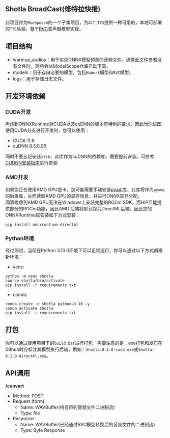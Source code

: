 ## Shotla BroadCast(修特拉快报)

此项目作为`MoeSpeech`的一个子集项目，为`ACT_TTS`提供一种可用的，本地可部署的`TTS`后端，基于[RVC](https://github.com/RVC-Project/Retrieval-based-Voice-Conversion-WebUI)变声器模型实现。

## 项目结构

- warmup_audios：用于实现ONNX模型预测的音频文件，通常此文件夹若没有文件时，则将会从ModelScope仓库自动下载。
- models：用于存储必要的模型，包括`Hubert`模型和`RVC`模型。
- logs：用于存储日志文件。

## 开发环境依赖

### CUDA开发
考虑到ONNXRuntime对CUDA以及cuDNN的版本有特别的要求，因此当你试图使用CUDA分支进行开发时，您可以使用：
- CUDA 11.6
- cuDNN 8.5.0.96

同时不要忘记安装`zlib`，此库作为cuDNN的依赖库，需要提前安装。可参考[CUDNN安装指南](https://docs.nvidia.com/deeplearning/cudnn/archives/cudnn-890/install-guide/index.html#install-zlib-windows)进行安装

### AMD开发
如果您正在使用AMD GPU显卡，您可能需要手动安装[pyadl](https://github.com/nicolargo/pyadl)库，此库将作为`pywmi`的后置库，从而读取AMD GPU的显存信息，并进行ONNX显存分配。  
同事考虑到AMD GPU无法在Windows上安装完整的ROCm SDK，而HIP只能提供部分的ROCm功能，因此AMD 后端将默认视为DirectML后端。因此您的ONNXRuntime应安装如下方式安装：

```shell
pip install onnxruntime-directml
```

### Python环境
经过测试，当前在Python 3.10.0环境下可以正常运行，你可以通过以下方式创建新环境：

- venv:

```shell
python -m venv shotla
source shotla/bin/activate
pip install -r requirements.txt
```

- conda:

```shell
conda create -n shotla python=3.10 -y
conda activate shotla
pip install -r requirements.txt
```

## 打包
你可以通过使用项目下的`build.bat`进行打包，需要注意的是：exe打包和发布在Github时应标注其模型执行后端，例如：`Shotla-0.1.0-cuda.exe`或`Shotla-0.1.0-directml.exe`。


## API调用

**/convert**

- Method: POST
- Request (form):
    - Name: WAVBuffer(待变声的音频文件二进制流)
    - Type: file
- Response:
    - Name: WAVBuffer(已经通过RVC模型转换后的音频文件的二进制流)
    - Type: Byte Response
